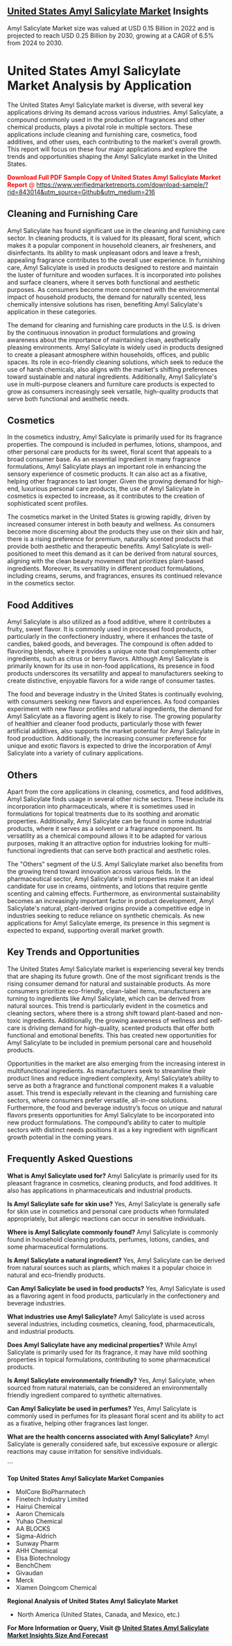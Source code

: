 <h2><a href="https://www.verifiedmarketreports.com/download-sample/?rid=843014&amp;utm_source=Github&amp;utm_medium=216" target="_blank">United States Amyl Salicylate Market</a> Insights</h2><p>Amyl Salicylate Market size was valued at USD 0.15 Billion in 2022 and is projected to reach USD 0.25 Billion by 2030, growing at a CAGR of 6.5% from 2024 to 2030.</p><p><h1>United States Amyl Salicylate Market Analysis by Application</h1><p>The United States Amyl Salicylate market is diverse, with several key applications driving its demand across various industries. Amyl Salicylate, a compound commonly used in the production of fragrances and other chemical products, plays a pivotal role in multiple sectors. These applications include cleaning and furnishing care, cosmetics, food additives, and other uses, each contributing to the market's overall growth. This report will focus on these four major applications and explore the trends and opportunities shaping the Amyl Salicylate market in the United States. </p><p><p><span class=""><span style="color: #ff0000;"><strong>Download Full PDF Sample Copy of United States Amyl Salicylate Market Report</strong> @ </span><a href="https://www.verifiedmarketreports.com/download-sample/?rid=843014&amp;utm_source=Github&amp;utm_medium=216" target="_blank">https://www.verifiedmarketreports.com/download-sample/?rid=843014&amp;utm_source=Github&amp;utm_medium=216</a></span></p></p><h2>Cleaning and Furnishing Care</h2><p>Amyl Salicylate has found significant use in the cleaning and furnishing care sector. In cleaning products, it is valued for its pleasant, floral scent, which makes it a popular component in household cleaners, air fresheners, and disinfectants. Its ability to mask unpleasant odors and leave a fresh, appealing fragrance contributes to the overall user experience. In furnishing care, Amyl Salicylate is used in products designed to restore and maintain the luster of furniture and wooden surfaces. It is incorporated into polishes and surface cleaners, where it serves both functional and aesthetic purposes. As consumers become more concerned with the environmental impact of household products, the demand for naturally scented, less chemically intensive solutions has risen, benefiting Amyl Salicylate's application in these categories.</p><p>The demand for cleaning and furnishing care products in the U.S. is driven by the continuous innovation in product formulations and growing awareness about the importance of maintaining clean, aesthetically pleasing environments. Amyl Salicylate is widely used in products designed to create a pleasant atmosphere within households, offices, and public spaces. Its role in eco-friendly cleaning solutions, which seek to reduce the use of harsh chemicals, also aligns with the market's shifting preferences toward sustainable and natural ingredients. Additionally, Amyl Salicylate's use in multi-purpose cleaners and furniture care products is expected to grow as consumers increasingly seek versatile, high-quality products that serve both functional and aesthetic needs.</p><h2>Cosmetics</h2><p>In the cosmetics industry, Amyl Salicylate is primarily used for its fragrance properties. The compound is included in perfumes, lotions, shampoos, and other personal care products for its sweet, floral scent that appeals to a broad consumer base. As an essential ingredient in many fragrance formulations, Amyl Salicylate plays an important role in enhancing the sensory experience of cosmetic products. It can also act as a fixative, helping other fragrances to last longer. Given the growing demand for high-end, luxurious personal care products, the use of Amyl Salicylate in cosmetics is expected to increase, as it contributes to the creation of sophisticated scent profiles.</p><p>The cosmetics market in the United States is growing rapidly, driven by increased consumer interest in both beauty and wellness. As consumers become more discerning about the products they use on their skin and hair, there is a rising preference for premium, naturally scented products that provide both aesthetic and therapeutic benefits. Amyl Salicylate is well-positioned to meet this demand as it can be derived from natural sources, aligning with the clean beauty movement that prioritizes plant-based ingredients. Moreover, its versatility in different product formulations, including creams, serums, and fragrances, ensures its continued relevance in the cosmetics sector.</p><h2>Food Additives</h2><p>Amyl Salicylate is also utilized as a food additive, where it contributes a fruity, sweet flavor. It is commonly used in processed food products, particularly in the confectionery industry, where it enhances the taste of candies, baked goods, and beverages. The compound is often added to flavoring blends, where it provides a unique note that complements other ingredients, such as citrus or berry flavors. Although Amyl Salicylate is primarily known for its use in non-food applications, its presence in food products underscores its versatility and appeal to manufacturers seeking to create distinctive, enjoyable flavors for a wide range of consumer tastes.</p><p>The food and beverage industry in the United States is continually evolving, with consumers seeking new flavors and experiences. As food companies experiment with new flavor profiles and natural ingredients, the demand for Amyl Salicylate as a flavoring agent is likely to rise. The growing popularity of healthier and cleaner food products, particularly those with fewer artificial additives, also supports the market potential for Amyl Salicylate in food production. Additionally, the increasing consumer preference for unique and exotic flavors is expected to drive the incorporation of Amyl Salicylate into a variety of culinary applications.</p><h2>Others</h2><p>Apart from the core applications in cleaning, cosmetics, and food additives, Amyl Salicylate finds usage in several other niche sectors. These include its incorporation into pharmaceuticals, where it is sometimes used in formulations for topical treatments due to its soothing and aromatic properties. Additionally, Amyl Salicylate can be found in some industrial products, where it serves as a solvent or a fragrance component. Its versatility as a chemical compound allows it to be adapted for various purposes, making it an attractive option for industries looking for multi-functional ingredients that can serve both practical and aesthetic roles.</p><p>The "Others" segment of the U.S. Amyl Salicylate market also benefits from the growing trend toward innovation across various fields. In the pharmaceutical sector, Amyl Salicylate's mild properties make it an ideal candidate for use in creams, ointments, and lotions that require gentle scenting and calming effects. Furthermore, as environmental sustainability becomes an increasingly important factor in product development, Amyl Salicylate's natural, plant-derived origins provide a competitive edge in industries seeking to reduce reliance on synthetic chemicals. As new applications for Amyl Salicylate emerge, its presence in this segment is expected to expand, supporting overall market growth.</p><h2>Key Trends and Opportunities</h2><p>The United States Amyl Salicylate market is experiencing several key trends that are shaping its future growth. One of the most significant trends is the rising consumer demand for natural and sustainable products. As more consumers prioritize eco-friendly, clean-label items, manufacturers are turning to ingredients like Amyl Salicylate, which can be derived from natural sources. This trend is particularly evident in the cosmetics and cleaning sectors, where there is a strong shift toward plant-based and non-toxic ingredients. Additionally, the growing awareness of wellness and self-care is driving demand for high-quality, scented products that offer both functional and emotional benefits. This has created new opportunities for Amyl Salicylate to be included in premium personal care and household products.</p><p>Opportunities in the market are also emerging from the increasing interest in multifunctional ingredients. As manufacturers seek to streamline their product lines and reduce ingredient complexity, Amyl Salicylate’s ability to serve as both a fragrance and functional component makes it a valuable asset. This trend is especially relevant in the cleaning and furnishing care sectors, where consumers prefer versatile, all-in-one solutions. Furthermore, the food and beverage industry’s focus on unique and natural flavors presents opportunities for Amyl Salicylate to be incorporated into new product formulations. The compound’s ability to cater to multiple sectors with distinct needs positions it as a key ingredient with significant growth potential in the coming years.</p><h2>Frequently Asked Questions</h2><p><strong>What is Amyl Salicylate used for?</strong> Amyl Salicylate is primarily used for its pleasant fragrance in cosmetics, cleaning products, and food additives. It also has applications in pharmaceuticals and industrial products.</p><p><strong>Is Amyl Salicylate safe for skin use?</strong> Yes, Amyl Salicylate is generally safe for skin use in cosmetics and personal care products when formulated appropriately, but allergic reactions can occur in sensitive individuals.</p><p><strong>Where is Amyl Salicylate commonly found?</strong> Amyl Salicylate is commonly found in household cleaning products, perfumes, lotions, candies, and some pharmaceutical formulations.</p><p><strong>Is Amyl Salicylate a natural ingredient?</strong> Yes, Amyl Salicylate can be derived from natural sources such as plants, which makes it a popular choice in natural and eco-friendly products.</p><p><strong>Can Amyl Salicylate be used in food products?</strong> Yes, Amyl Salicylate is used as a flavoring agent in food products, particularly in the confectionery and beverage industries.</p><p><strong>What industries use Amyl Salicylate?</strong> Amyl Salicylate is used across several industries, including cosmetics, cleaning, food, pharmaceuticals, and industrial products.</p><p><strong>Does Amyl Salicylate have any medicinal properties?</strong> While Amyl Salicylate is primarily used for its fragrance, it may have mild soothing properties in topical formulations, contributing to some pharmaceutical products.</p><p><strong>Is Amyl Salicylate environmentally friendly?</strong> Yes, Amyl Salicylate, when sourced from natural materials, can be considered an environmentally friendly ingredient compared to synthetic alternatives.</p><p><strong>Can Amyl Salicylate be used in perfumes?</strong> Yes, Amyl Salicylate is commonly used in perfumes for its pleasant floral scent and its ability to act as a fixative, helping other fragrances last longer.</p><p><strong>What are the health concerns associated with Amyl Salicylate?</strong> Amyl Salicylate is generally considered safe, but excessive exposure or allergic reactions may cause irritation for sensitive individuals.</p>```</p><p><strong>Top United States Amyl Salicylate Market Companies</strong></p><div data-test-id=""><p><li>MolCore BioPharmatech</li><li> Finetech Industry Limited</li><li> Hairui Chemical</li><li> Aaron Chemicals</li><li> Yuhao Chemical</li><li> AA BLOCKS</li><li> Sigma-Aldrich</li><li> Sunway Pharm</li><li> AHH Chemical</li><li> Elsa Biotechnology</li><li> BenchChem</li><li> Givaudan</li><li> Merck</li><li> Xiamen Doingcom Chemical</li></p><div><strong>Regional Analysis of&nbsp;United States Amyl Salicylate Market</strong></div><ul><li dir="ltr"><p dir="ltr">North America&nbsp;(United States, Canada, and Mexico, etc.)</p></li></ul><p><strong>For More Information or Query, Visit @&nbsp;</strong><strong><a href="https://www.verifiedmarketreports.com/product/amyl-salicylate-market/?utm_source=Github&amp;utm_medium=216" target="_blank">United States Amyl Salicylate Market Insights Size And Forecast</a></strong></p></div>
